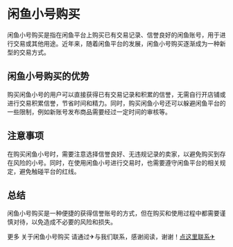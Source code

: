 # 闲鱼小号购买

闲鱼小号购买是指在闲鱼平台上购买已有交易记录、信誉良好的闲鱼账号，用于进行交易或其他用途。近年来，随着闲鱼平台的发展，闲鱼小号购买逐渐成为一种新型的交易方式。

## 闲鱼小号购买的优势

购买闲鱼小号的用户可以直接获得已有交易记录和积累的信誉，无需自行开店铺或进行交易积累信誉，节省时间和精力。同时，购买闲鱼小号还可以躲避闲鱼平台的一些限制，例如新账号发布商品需要经过一定时间的审核等。

## 注意事项

在购买闲鱼小号时，需要注意选择信誉良好、无违规记录的卖家，以避免购买到存在风险的小号。同时，在使用闲鱼小号进行交易时，也需要遵守闲鱼平台的相关规定，避免触碰平台的红线。

## 总结

闲鱼小号购买是一种便捷的获得信誉账号的方式，但在购买和使用过程中都需要谨慎对待，以免造成不必要的风险和损失。

更多 关于闲鱼小号购买 请通过✈与我们联系，感谢阅读，谢谢！[点这里联系✈](https://acc.k02.cc)